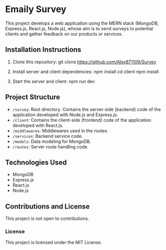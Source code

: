 # Emaily Survey
This project develops a web application using the MERN stack (MongoDB, Express.js, React.js, Node.js), whose aim is to send surveys to potential clients and gather feedback on our products or services.

## Installation Instructions

1. Clone this repository:
git clone https://github.com/Alex871109/Survey

2. Install server and client dependencies:
npm install
cd client
npm install

3. Start the server and client:
npm run dev

## Project Structure
- `/survey`: Root directory. Contains the server-side (backend) code of the application developed with Node.js and Express.js.
- `/client`: Contains the client-side (frontend) code of the application developed with React.js.
- `/middlewares`: Middlewares used in the routes.
- `/services`: Backend service code.
- `/models`: Data modeling for MongoDB.
- `/routes`: Server route handling code.

## Technologies Used

- MongoDB
- Express.js
- React.js
- Node.js

## Contributions and License

This project is not open to contributions.

### License

This project is licensed under the MIT License.